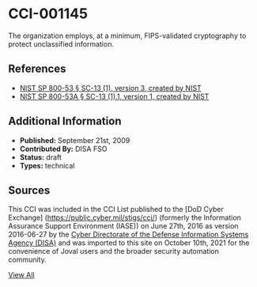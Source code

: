 # CCI-001145

The organization employs, at a minimum, FIPS-validated cryptography to protect unclassified information.

## References ##

* [NIST SP 800-53 § SC-13 (1), version 3, created by NIST](http://csrc.nist.gov/publications/PubsSPs.html)
* [NIST SP 800-53A § SC-13 (1).1, version 1, created by NIST](http://csrc.nist.gov/publications/PubsSPs.html)


## Additional Information ##

* **Published:** September 21st, 2009
* **Contributed By:** DISA FSO
* **Status:** draft
* **Types:** technical

## Sources ##

This CCI was included in the CCI List published to the [DoD Cyber Exchange]
(https://public.cyber.mil/stigs/cci/) (formerly the Information Assurance Support Environment
(IASE)) on June 27th, 2016 as version 2016-06-27 by the [Cyber Directorate of the Defense 
Information Systems Agency (DISA)](https://public.cyber.mil/about-cyber/) and was imported to 
this site on October 10th, 2021 for the convenience of Joval users and the broader security automation community.

[View All](../README.md)
